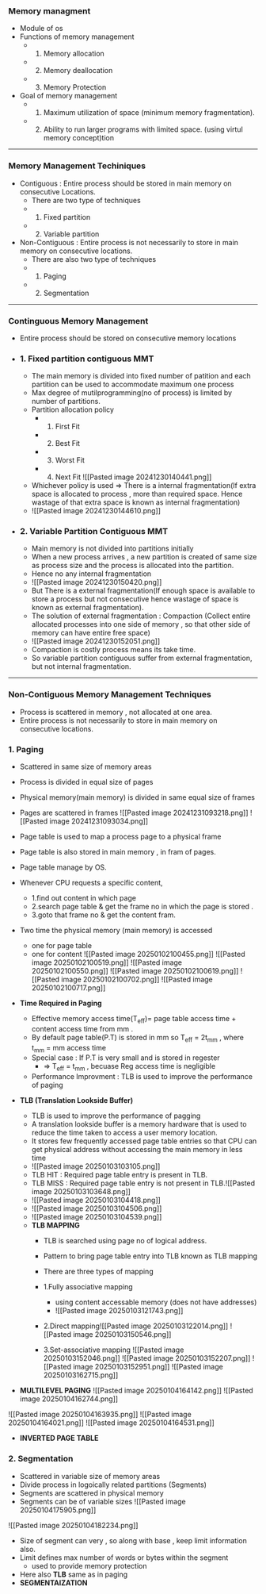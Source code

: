 ### **Memory managment**
- Module of os 
- Functions of memory management
	- 1. Memory allocation
	- 2. Memory deallocation 
	- 3. Memory Protection 
- Goal of memory management 
	- 1. Maximum utilization of space (minimum memory fragmentation).
	- 2. Ability to run larger programs with limited space. (using virtul memory concept)tion

---

### **Memory Management Techiniques**
- Contiguous  : Entire process should be stored in main memory on consecutive Locations. 
	- There are two type of techniques
	- 1. Fixed partition
	- 2. Variable partition 
- Non-Contiguous : Entire process is not necessarily to store in main memory on consecutive locations.
	- There are also two type of techniques 
	- 1. Paging 
	-  2. Segmentation

----
### **Continguous Memory Management**
- Entire process should be stored on consecutive memory locations
- ### 1. Fixed partition contiguous MMT
	- The main memory is divided into fixed number of patition and each partition can be used to accommodate maximum one process 
	- Max degree of mutilprogramming(no of process) is limited by number of partitions.
	- Partition allocation policy 
		- 1. First Fit
		- 2. Best Fit 
		- 3. Worst Fit
		- 4. Next Fit ![[Pasted image 20241230140441.png]]
	- Whichever policy is used => There is a internal fragmentation(If extra space is allocated to process , more than required space. Hence wastage of that extra space is known as internal fragmentation)
	- ![[Pasted image 20241230144610.png]]
- ### 2. Variable Partition Contiguous MMT
	- Main memory is not divided into partitions initially 
	- When a new process arrives , a new partition is created of same size as process size and the process is allocated into the partition.
	- Hence no any internal fragmentation
	- ![[Pasted image 20241230150420.png]]
	- But There is a external fragmentation(If enough space is available to store a process but not consecutive hence wastage of space is known as external fragmentation).
	- The solution of external fragmentation : Compaction (Collect entire allocated processes into one side of memory , so that other side of memory can have entire free space)
	- ![[Pasted image 20241230152051.png]]
	- Compaction is costly process means its take time.
	- So variable partition contiguous suffer from external fragmentation, but not internal fragmentation.
---
### **Non-Contiguous Memory Management Techniques**
- Process is scattered in memory , not allocated at one area.
- Entire process is not necessarily to store in main memory on consecutive locations.
### 1. Paging
- Scattered in same size of memory areas
- Process is divided in equal size of pages
-  Physical memory(main memory) is divided in same equal size of frames
- Pages are scattered in frames ![[Pasted image 20241231093218.png]] ![[Pasted image 20241231093034.png]]
- Page table is used to map a process page to a physical frame
- Page table is also stored in main memory , in fram of pages.
- Page table manage by OS.
- Whenever CPU requests a specific content,
	- 1.find out content in which page
	- 2.search page table & get the frame no in which the page is stored .
	- 3.goto that frame no & get the content fram.
- Two time the physical memory (main memory) is accessed
	- one for page table
	- one for content 
![[Pasted image 20250102100455.png]]
![[Pasted image 20250102100519.png]]
![[Pasted image 20250102100550.png]]
![[Pasted image 20250102100619.png]]
![[Pasted image 20250102100702.png]]
![[Pasted image 20250102100717.png]]

- **Time Required in Paging**
	- Effective memory access time(T<sub>eff</sub>)= page table access time + content access time from mm .
	- By default page table(P.T) is stored in mm so   T<sub>eff</sub> = 2t<sub>mm</sub>  , where t<sub>mm</sub> = mm access time
	- Special case : If P.T is very small and is stored in regester
		-  => T<sub>eff</sub> = t<sub>mm</sub>  , becuase Reg access time is negligible
	- Performance Improvment : TLB is used to improve the performance of paging 
- **TLB (Translation Lookside Buffer)**
	- TLB is used to improve the performance of pagging
	- A translation lookside buffer is a memory hardware that is used to reduce the time taken to access a user memory location.
	- It stores few frequently accessed page table entries so that CPU can get physical address without accessing the main memory in less time
	- ![[Pasted image 20250103103105.png]]
	- TLB HIT : Required page table entry is present in TLB.
	- TLB MISS : Required page table entry is not present in TLB.![[Pasted image 20250103103648.png]]
	- ![[Pasted image 20250103104418.png]]
	- ![[Pasted image 20250103104506.png]]
	- ![[Pasted image 20250103104539.png]]
	- **TLB MAPPING** 
		- TLB is searched using page no of logical address.
		- Pattern to bring page table entry into TLB known as TLB mapping
		- There are three types of mapping
		- 1.Fully associative mapping 
			- using content accessable memory (does not have addresses)
			- ![[Pasted image 20250103121743.png]]
		- 2.Direct mapping![[Pasted image 20250103122014.png]]
			 ![[Pasted image 20250103150546.png]]
			 
		- 3.Set-associative mapping
			![[Pasted image 20250103152046.png]]
			![[Pasted image 20250103152207.png]]			![[Pasted image 20250103152951.png]]
		 ![[Pasted image 20250103162715.png]]
- **MULTILEVEL PAGING**	
![[Pasted image 20250104164142.png]]
![[Pasted image 20250104162744.png]]

 ![[Pasted image 20250104163935.png]]
 ![[Pasted image 20250104164021.png]]
 ![[Pasted image 20250104164531.png]]
 
 - **INVERTED PAGE TABLE**
### 2. Segmentation
- Scattered in variable size of memory areas 
- Divide process in logoically related partitions (Segments)
- Segments are scattered in physical memory 
- Segments can be of variable sizes
![[Pasted image 20250104175905.png]]

![[Pasted image 20250104182234.png]]
- Size of segment can very , so along with base , keep limit information also.
- Limit defines max number of words or bytes within the segment
	- used to provide memory protection 
- Here also **TLB** same as in paging 
- **SEGMENTAIZATION**
